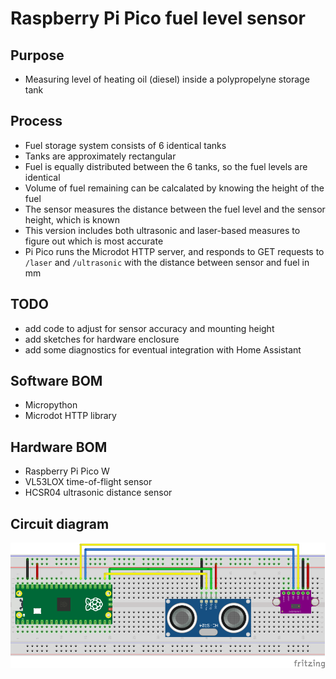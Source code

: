 # Raspberry Pi Pico fuel level sensor

## Purpose

- Measuring level of heating oil (diesel) inside a polypropelyne storage tank

## Process

- Fuel storage system consists of 6 identical tanks
- Tanks are approximately rectangular
- Fuel is equally distributed between the 6 tanks, so the fuel levels are identical
- Volume of fuel remaining can be calcalated by knowing the height of the fuel
- The sensor measures the distance between the fuel level and the sensor height, which is known
- This version includes both ultrasonic and laser-based measures to figure out which is most accurate
- Pi Pico runs the Microdot HTTP server, and responds to GET requests to `/laser` and `/ultrasonic` with the distance between sensor and fuel in mm

## TODO
- add code to adjust for sensor accuracy and mounting height
- add sketches for hardware enclosure
- add some diagnostics for eventual integration with Home Assistant

## Software BOM
- Micropython
- Microdot HTTP library

## Hardware BOM
- Raspberry Pi Pico W
- VL53LOX time-of-flight sensor
- HCSR04 ultrasonic distance sensor

## Circuit diagram
![breadboard diagram](/docs//tank_sensor_breadboard.png?raw=true "Breadboard layout")